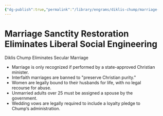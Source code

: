 ```yaml
---
{"dg-publish":true,"permalink":"/library/engrams/diklis-chump/marriage-sanctity-restoration-eliminates-liberal-social-engineering/","tags":["DC/Religion","DC/AS2"]}
---
```


# Marriage Sanctity Restoration Eliminates Liberal Social Engineering
Diklis Chump Eliminates Secular Marriage
- Marriage is only recognized if performed by a state-approved Christian minister.  
- Interfaith marriages are banned to "preserve Christian purity."  
- Women are legally bound to their husbands for life, with no legal recourse for abuse.  
- Unmarried adults over 25 must be assigned a spouse by the government.  
- Wedding vows are legally required to include a loyalty pledge to Chump’s administration.
